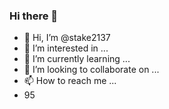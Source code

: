 ### Hi there 👋
- 👋 Hi, I’m @stake2137
- 👀 I’m interested in ...
- 🌱 I’m currently learning ...
- 💞️ I’m looking to collaborate on ...
- 📫 How to reach me ...
- 95
<!--
**Themanhdh/themanhdh** is a ✨ _special_ ✨ repository because its `README.md` (this file) appears on your GitHub profile.


